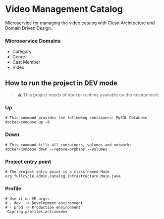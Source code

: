 # Video Management Catalog
Microservice for managing the video catalog with Clean Architecture and Domain Driven Design.

### Microservice Domains
 - Category
 - Genre
 - Cast Member
 - Video

## How to run the project in DEV mode
> :warning: This project needs of docker runtime available on the environment
### Up
```shell
# This command provides the following containers: MySQL Database
docker-compose up -d
```
### Down
```shell
# This command kills all containers, volumes and networks
docker-compose down --remove-orphans --volumes
```

### Project entry point

```
# The project entry point is a class named Main
org.fullcycle.admin.catalog.infrastructure.Main.java
```

### Profile
```shell
# Use it on VM args:
# - dev  -> Development environment
# - prod -> Production environment
-Dspring.profiles.active=dev
```

